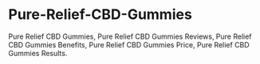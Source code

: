 # Pure-Relief-CBD-Gummies
Pure Relief CBD Gummies, Pure Relief CBD Gummies Reviews, Pure Relief CBD Gummies Benefits, Pure Relief CBD Gummies Price, Pure Relief CBD Gummies Results.
